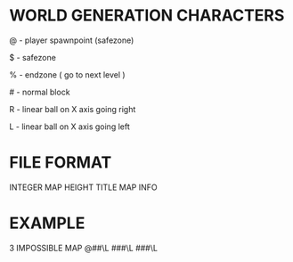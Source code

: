 # WORLD GENERATION CHARACTERS

@ - player spawnpoint (safezone)

$ - safezone

% - endzone ( go to next level )

\# - normal block

R - linear ball on X axis going right

L - linear ball on X axis going left

# FILE FORMAT
INTEGER MAP HEIGHT
TITLE
MAP INFO

# EXAMPLE
3
IMPOSSIBLE MAP
@\#\#\L
\#\#\#\L
\#\#\#\L